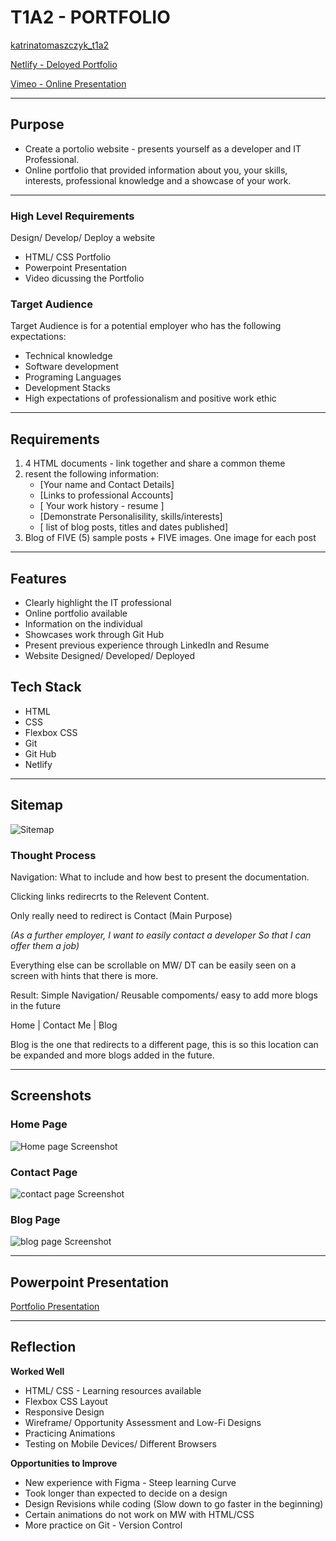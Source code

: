 # T1A2 - PORTFOLIO

[katrinatomaszczyk_t1a2](https://github.com/KatrinaTom/katrinatomaszczyk_t1a2)

[Netlify - Deloyed Portfolio](https://profound-axolotl-8ce71e.netlify.app/index.html)

[Vimeo - Online Presentation](https://vimeo.com/742081295/b15d0b5c3a)

---

## Purpose

* Create a portolio website - presents yourself as a developer and IT Professional.
* Online portfolio that provided information about you, your skills, interests, professional knowledge and a showcase of your work.

---

### High Level Requirements
Design/ Develop/ Deploy a website
* HTML/ CSS Portfolio 
* Powerpoint Presentation
* Video dicussing the Portfolio

### Target Audience

Target Audience is for a potential employer who has the following expectations:
- Technical knowledge
- Software development
- Programing Languages 
- Development Stacks
- High expectations of professionalism and positive work ethic

---

## Requirements
1. 4 HTML documents - link together and share a common theme
2. resent the following information: 
   * [Your name and Contact Details] 
   * [Links to professional Accounts] 
   * [ Your work history - resume ] 
   * [Demonstrate Personalisility, skills/interests] 
   * [ list of blog posts, titles and dates published]
3. Blog of FIVE (5) sample posts + FIVE images. One image for each post

---

## Features
* Clearly highlight the IT professional
* Online portfolio available
* Information on the individual 
* Showcases work through Git Hub
* Present previous experience through LinkedIn and Resume 
* Website Designed/ Developed/ Deployed

## Tech Stack
* HTML
* CSS
* Flexbox CSS
* Git
* Git Hub
* Netlify

---

## Sitemap

![Sitemap](Sitemap_t1a2.png)

### Thought Process

Navigation: What to include and how best to present the documentation. 

Clicking links redirecrts to the Relevent Content.

Only really need to redirect is Contact (Main Purpose)

*(As a further employer, 
I want to easily contact a developer
So that I can offer them a job)*

Everything else can be scrollable on MW/ DT can be easily seen on a screen with hints that there is more.

Result: Simple Navigation/ Reusable compoments/ easy to add more blogs in the future

Home | Contact Me | Blog 

Blog is the one that redirects to a different page, this is so this location can be expanded and more blogs added in the future.

---
## Screenshots

### Home Page
![Home page Screenshot](home.png)

### Contact Page
![contact page Screenshot](contact.png)

### Blog Page
![blog page Screenshot](blog.png)

---

## Powerpoint Presentation 

[Portfolio Presentation](portfolio.pdf)

---

## Reflection

**Worked Well**
* HTML/ CSS - Learning resources available
* Flexbox CSS Layout
* Responsive Design 
* Wireframe/ Opportunity Assessment and Low-Fi Designs
* Practicing Animations 
* Testing on Mobile Devices/ Different Browsers

**Opportunities to Improve**
* New experience with Figma - Steep learning Curve
* Took longer than expected to decide on a design
* Design Revisions while coding (Slow down to go faster in the beginning)
* Certain animations do not work on MW with HTML/CSS
* More practice on Git - Version Control
